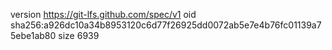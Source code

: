 version https://git-lfs.github.com/spec/v1
oid sha256:a926dc10a34b8953120c6d77f26925dd0072ab5e7e4b76fc01139a75ebe1ab80
size 6939
